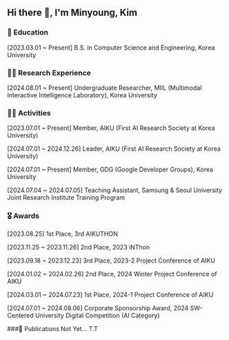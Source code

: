 ## Hi there 👋, I'm Minyoung, Kim

### 🏫 Education
[2023.03.01 ~ Present]
B.S. in Computer Science and Engineering, Korea University

### 🧑‍🔬 Research Experience
[2024.08.01 ~ Present]
Undergraduate Researcher, MIIL (Multimodal Interactive Intelligence Laboratory), Korea University

### 🏃‍♂️ Activities
[2023.07.01 ~ Present]
Member, AIKU (First AI Research Society at Korea University)

[2024.07.01 ~ 2024.12.26]
Leader, AIKU (First AI Research Society at Korea University)

[2024.07.01 ~ Present]
Member, GDG (Google Developer Groups), Korea University

[2024.07.04 ~ 2024.07.05]
Teaching Assistant, Samsung & Seoul University Joint Research Institute Training Program

### 🎖 Awards
[2023.08.25]
1st Place, 3rd AIKUTHON

[2023.11.25 ~ 2023.11.26]
2nd Place, 2023 iNThon

[2023.09.18 ~ 2023.12.23]
3rd Place, 2023-2 Project Conference of AIKU

[2024.01.02 ~ 2024.02.26]
2nd Place, 2024 Winter Project Conference of AIKU

[2024.03.01 ~ 2024.07.23]
1st Place, 2024-1 Project Conference of AIKU

[2024.07.01 ~ 2024.08.06]
Corporate Sponsorship Award, 2024 SW-Centered University Digital Competition (AI Category)

###📝 Publications
Not Yet... T.T

<!--
**EuroMinyoung186/EuroMinyoung186** is a ✨ _special_ ✨ repository because its `README.md` (this file) appears on your GitHub profile.

Here are some ideas to get you started:

- 🔭 I’m currently working on ...
- 🌱 I’m currently learning ...
- 👯 I’m looking to collaborate on ...
- 🤔 I’m looking for help with ...
- 💬 Ask me about ...
- 📫 How to reach me: ...
- 😄 Pronouns: ...
- ⚡ Fun fact: ...
-->

